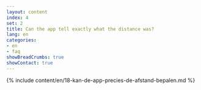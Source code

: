 ```yaml
---
layout: content
index: 4
set: 2
title: Can the app tell exactly what the distance was?
lang: en
categories:
- en
- faq
showBreadCrumbs: true
showContact: true
---
```

{% include content/en/18-kan-de-app-precies-de-afstand-bepalen.md %}
